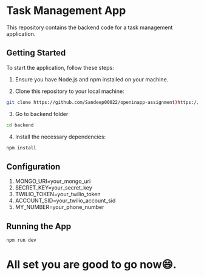 # Task Management App

This repository contains the backend code for a task management application.

## Getting Started

To start the application, follow these steps:

1. Ensure you have Node.js and npm installed on your machine.

2. Clone this repository to your local machine:

```bash
git clone https://github.com/Sandeep00022/openinapp-assignment)https://github.com/Sandeep00022/openinapp-assignment
```

3. Go to backend folder

```bash
cd backend
```
4. Install the necessary dependencies:

```bash
npm install
```

## Configuration
1. MONGO_URI=your_mongo_uri
2. SECRET_KEY=your_secret_key
3. TWILIO_TOKEN=your_twilio_token
4. ACCOUNT_SID=your_twilio_account_sid
5. MY_NUMBER=your_phone_number

## Running the App
```bash
npm run dev

```

# All set you are good to go now😄.
